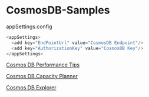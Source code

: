 # CosmosDB-Samples

appSettings.config

```C#
<appSettings>
  <add key="EndPointUrl" value="CosmosDB Endpoint"/>
  <add key="AuthorizationKey" value="CosmosDB Key"/>
</appSettings>
```

[Cosmos DB Performance Tips](https://docs.microsoft.com/en-us/azure/cosmos-db/performance-tips)

[Cosmos DB Capacity Planner](https://www.documentdb.com/capacityplanner)

[Cosmos DB Explorer](https://github.com/sachabruttin/CosmosDbExplorer)